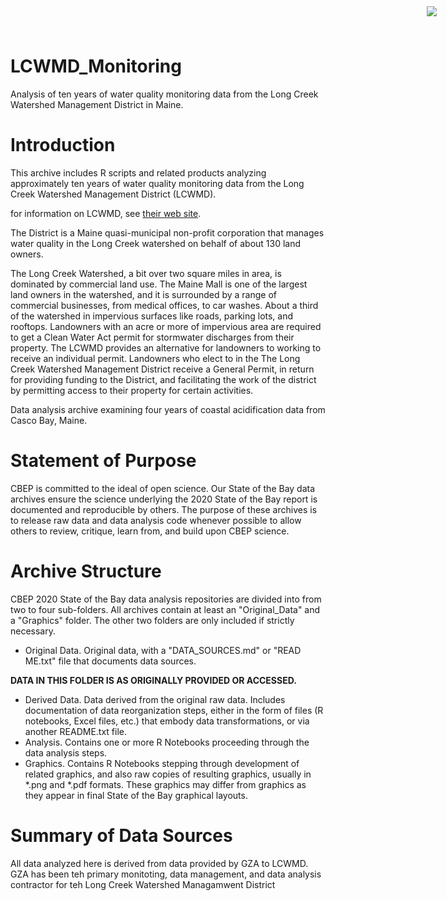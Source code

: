 # LCWMD_Monitoring

<img
    src="https://www.cascobayestuary.org/wp-content/uploads/2014/04/logo_sm.jpg"
    style="position:absolute;top:10px;right:50px;" />


Analysis of ten years of water quality monitoring data from the Long Creek Watershed Management District in Maine.

# Introduction
This archive includes R scripts and related products analyzing approximately ten years of water quality monitoring data from the Long Creek Watershed Management District (LCWMD).

for information on LCWMD, see [their web site](restorelongcreek.org).

The District is a Maine quasi-municipal non-profit corporation that manages water quality in the Long Creek watershed on behalf of about 130 land owners.  

The Long Creek Watershed, a bit over two square miles in area, is dominated by commercial land use. The Maine Mall is one of the largest land owners in the watershed, and it is surrounded by a range of commercial businesses, from medical offices, to car washes.  About a third of the watershed in impervious surfaces like roads, parking lots, and rooftops.  Landowners with an acre or more of impervious area are required to get a Clean Water Act permit for stormwater discharges from their property.  The LCWMD provides an alternative for landowners to working to receive an individual permit.  Landowners who elect to  in the The Long Creek Watershed Management District receive a General Permit, in return for providing funding to the District, and facilitating the work of the district by permitting access to their property for certain activities.


Data analysis archive examining four years of coastal acidification data from Casco Bay, Maine. 

# Statement of Purpose
CBEP is committed to the ideal of open science.  Our State of the Bay data archives ensure the science underlying the 2020 State of the Bay report is documented and reproducible by others. The purpose of these archives is to release raw data and data analysis code whenever possible to allow others to review, critique, learn from, and build upon CBEP science. 

# Archive Structure
 CBEP 2020 State of the Bay data analysis repositories are divided into from two to four sub-folders.  All archives contain at least an "Original_Data" and a "Graphics" folder.  The other two folders are only included if strictly necessary. 

- Original Data.  Original data, with a "DATA_SOURCES.md" or "READ ME.txt" file that documents data sources.

**DATA IN THIS FOLDER IS AS ORIGINALLY PROVIDED OR ACCESSED.** 

- Derived Data.  Data derived from the original raw data.  Includes documentation of data reorganization steps, either in the form of files (R notebooks, Excel files, etc.) that embody data transformations, or via another README.txt file.  
- Analysis.  Contains one or more R Notebooks proceeding through the data analysis steps.  
- Graphics.  Contains R Notebooks stepping through development of related graphics, and also raw copies of resulting graphics, usually in \*.png and \*.pdf formats.  These graphics may differ from graphics as they appear in final State of the Bay graphical layouts.  

# Summary of Data Sources
All data analyzed here is derived from data provided by GZA to LCWMD.  GZA has been teh primary monitoting, data management, and data analysis contractor for teh Long Creek Watershed Managamwent District 